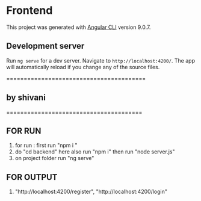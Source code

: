 # Frontend

This project was generated with [Angular CLI](https://github.com/angular/angular-cli) version 9.0.7.

## Development server

Run `ng serve` for a dev server. Navigate to `http://localhost:4200/`. The app will automatically reload if you change any of the source files.


========================================
## by shivani
=======================================
## FOR RUN
1) for run : first run "npm i "
2) do "cd backend"
    here also run "npm i"
    then run "node server.js"
3) on project folder run "ng serve"
## FOR OUTPUT
1) "http://localhost:4200/register", "http://localhost:4200/login"


